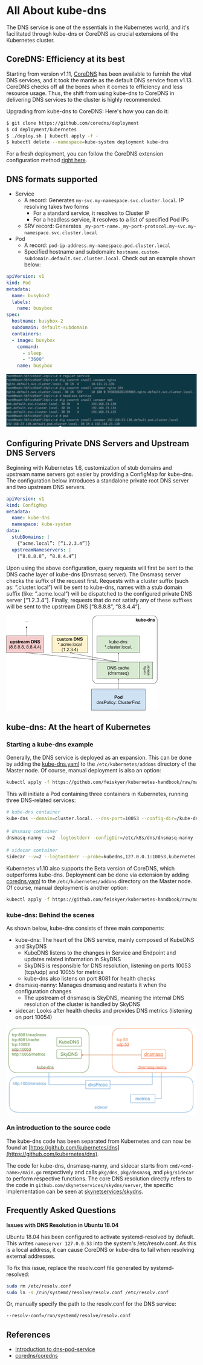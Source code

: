 # All About kube-dns

The DNS service is one of the essentials in the Kubernetes world, and it's facilitated through kube-dns or CoreDNS as crucial extensions of the Kubernetes cluster.

## CoreDNS: Efficiency at its best

Starting from version v1.11, [CoreDNS](https://coredns.io/) has been available to furnish the vital DNS services, and it took the mantle as the default DNS service from v1.13. CoreDNS checks off all the boxes when it comes to efficiency and less resource usage. Thus, the shift from using kube-dns to CoreDNS in delivering DNS services to the cluster is highly recommended.

Upgrading from kube-dns to CoreDNS: Here's how you can do it:

```bash
$ git clone https://github.com/coredns/deployment
$ cd deployment/kubernetes
$ ./deploy.sh | kubectl apply -f -
$ kubectl delete --namespace=kube-system deployment kube-dns
```

For a fresh deployment, you can follow the CoreDNS extension configuration method [right here](https://github.com/kubernetes/kubernetes/tree/master/cluster/addons/dns). 

## DNS formats supported

* Service
  * A record: Generates `my-svc.my-namespace.svc.cluster.local`. IP resolving takes two forms
    * For a standard service, it resolves to Cluster IP
    * For a headless service, it resolves to a list of specified Pod IPs 
  * SRV record: Generates `_my-port-name._my-port-protocol.my-svc.my-namespace.svc.cluster.local`
* Pod
  * A record: `pod-ip-address.my-namespace.pod.cluster.local`
  * Specified hostname and subdomain: `hostname.custom-subdomain.default.svc.cluster.local`. Check out an example shown below:

```yaml
apiVersion: v1
kind: Pod
metadata:
  name: busybox2
  labels:
    name: busybox
spec:
  hostname: busybox-2
  subdomain: default-subdomain
  containers:
  - image: busybox
    command:
      - sleep
      - "3600"
    name: busybox
```

![](../../.gitbook/assets/dns-demo%20%283%29.png)

## Configuring Private DNS Servers and Upstream DNS Servers

Beginning with Kubernetes 1.6, customization of stub domains and upstream name servers got easier by providing a ConfigMap for kube-dns. The configuration below introduces a standalone private root DNS server and two upstream DNS servers. 

```yaml
apiVersion: v1
kind: ConfigMap
metadata:
  name: kube-dns
  namespace: kube-system
data:
  stubDomains: |
    {“acme.local”: [“1.2.3.4”]}
  upstreamNameservers: |
    [“8.8.8.8”, “8.8.4.4”]
```

Upon using the above configuration, query requests will first be sent to the DNS cache layer of kube-dns (Dnsmasq server). The Dnsmasq server checks the suffix of the request first. Requests with a cluster suffix (such as: ”.cluster.local”) will be sent to kube-dns, names with a stub domain suffix (like: ”.acme.local”) will be dispatched to the configured private DNS server [“1.2.3.4”]. Finally, requests that do not satisfy any of these suffixes will be sent to the upstream DNS [“8.8.8.8”, “8.8.4.4”].

![](../../.gitbook/assets/kube-dns-upstream%20%282%29.png)

## kube-dns: At the heart of Kubernetes

### Starting a kube-dns example

Generally, the DNS service is deployed as an expansion. This can be done by adding the [kube-dns.yaml](https://github.com/feiskyer/kubernetes-handbook/raw/master/manifests/kubedns/kube-dns.yaml) to the `/etc/kubernetes/addons` directory of the Master node. Of course, manual deployment is also an option:

```bash
kubectl apply -f https://github.com/feiskyer/kubernetes-handbook/raw/master/manifests/kubedns/kube-dns.yaml
```

This will initiate a Pod containing three containers in Kubernetes, running three DNS-related services:

```bash
# kube-dns container
kube-dns --domain=cluster.local. --dns-port=10053 --config-dir=/kube-dns-config --v=2

# dnsmasq container
dnsmasq-nanny -v=2 -logtostderr -configDir=/etc/k8s/dns/dnsmasq-nanny -restartDnsmasq=true -- -k --cache-size=1000 --log-facility=- --server=127.0.0.1#10053

# sidecar container
sidecar --v=2 --logtostderr --probe=kubedns,127.0.0.1:10053,kubernetes.default.svc.cluster.local.,5,A --probe=dnsmasq,127.0.0.1:53,kubernetes.default.svc.cluster.local.,5,A
```

Kubernetes v1.10 also supports the Beta version of CoreDNS, which outperforms kube-dns. Deployment can be done via extension by adding [coredns.yaml](https://github.com/feiskyer/kubernetes-handbook/blob/master/manifests/kubedns/coredns.yaml) to the `/etc/kubernetes/addons` directory on the Master node. Of course, manual deployment is another option:

```bash
kubectl apply -f https://github.com/feiskyer/kubernetes-handbook/raw/master/manifests/kubedns/coredns.yaml
```

### kube-dns: Behind the scenes

As shown below, kube-dns consists of three main components:

* kube-dns: The heart of the DNS service, mainly composed of KubeDNS and SkyDNS
  * KubeDNS listens to the changes in Service and Endpoint and updates related information in SkyDNS
  * SkyDNS is responsible for DNS resolution, listening on ports 10053 (tcp/udp) and 10055 for metrics
  * kube-dns also listens on port 8081 for health checks
* dnsmasq-nanny: Manages dnsmasq and restarts it when the configuration changes 
  * The upstream of dnsmasq is SkyDNS, meaning the internal DNS resolution of the cluster is handled by SkyDNS 
* sidecar: Looks after health checks and provides DNS metrics (listening on port 10054)

![](../../.gitbook/assets/kube-dns%20%284%29.png)

### An introduction to the source code

The kube-dns code has been separated from Kubernetes and can now be found at [https://github.com/kubernetes/dns](https://github.com/kubernetes/dns).

The code for kube-dns, dnsmasq-nanny, and sidecar starts from `cmd/<cmd-name>/main.go` respectively and calls `pkg/dns`, `pkg/dnsmasq`, and `pkg/sidecar` to perform respective functions. The core DNS resolution directly refers to the code in `github.com/skynetservices/skydns/server`, the specific implementation can be seen at [skynetservices/skydns](https://github.com/skynetservices/skydns/tree/master/server).

## Frequently Asked Questions

**Issues with DNS Resolution in Ubuntu 18.04** 

Ubuntu 18.04 has been configured to activate systemd-resolved by default. This writes `nameserver 127.0.0.53` into the system's /etc/resolv.conf. As this is a local address, it can cause CoreDNS or kube-dns to fail when resolving external addresses.

To fix this issue, replace the resolv.conf file generated by systemd-resolved:

```bash
sudo rm /etc/resolv.conf
sudo ln -s /run/systemd/resolve/resolv.conf /etc/resolv.conf
```

Or, manually specify the path to the resolv.conf for the DNS service:

```bash
--resolv-conf=/run/systemd/resolve/resolv.conf
```

## References

* [Introduction to dns-pod-service](https://kubernetes.io/docs/concepts/services-networking/dns-pod-service/)
* [coredns/coredns](https://github.com/coredns/coredns)